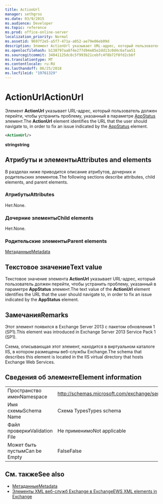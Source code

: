 ```yaml
---
title: ActionUrl
manager: sethgros
ms.date: 03/9/2015
ms.audience: Developer
ms.topic: reference
ms.prod: office-online-server
localization_priority: Normal
ms.assetid: 9697f2e5-a5f7-471a-a052-ae79e06eb09d
description: Элемент ActionUrl указывает URL-адрес, который пользователь должен перейти, чтобы устранить проблему, указанный в параметре AppStatus элемент.
ms.openlocfilehash: b138797aa8f4e277d94e85e2dd13c0d4c6afaa51
ms.sourcegitcommit: 34041125dc8c5f993b21cebfc4f8b72f0fd2cb6f
ms.translationtype: MT
ms.contentlocale: ru-RU
ms.lasthandoff: 06/25/2018
ms.locfileid: "19761329"
---
```

# <a name="actionurl"></a><span data-ttu-id="660b1-103">ActionUrl</span><span class="sxs-lookup"><span data-stu-id="660b1-103">ActionUrl</span></span>

<span data-ttu-id="660b1-104">Элемент **ActionUrl** указывает URL-адрес, который пользователь должен перейти, чтобы устранить проблему, указанный в параметре [AppStatus](appstatus-ex15websvcsotherref.md) элемент.</span><span class="sxs-lookup"><span data-stu-id="660b1-104">The **ActionUrl** element identifies the URL that the user should navigate to, in order to fix an issue indicated by the [AppStatus](appstatus-ex15websvcsotherref.md) element.</span></span> 
  
```XML
<ActionUrl/>
```

 <span data-ttu-id="660b1-105">**string**</span><span class="sxs-lookup"><span data-stu-id="660b1-105">**string**</span></span>
## <a name="attributes-and-elements"></a><span data-ttu-id="660b1-106">Атрибуты и элементы</span><span class="sxs-lookup"><span data-stu-id="660b1-106">Attributes and elements</span></span>

<span data-ttu-id="660b1-107">В разделах ниже приводится описание атрибутов, дочерних и родительских элементов.</span><span class="sxs-lookup"><span data-stu-id="660b1-107">The following sections describe attributes, child elements, and parent elements.</span></span>
  
### <a name="attributes"></a><span data-ttu-id="660b1-108">Атрибуты</span><span class="sxs-lookup"><span data-stu-id="660b1-108">Attributes</span></span>

<span data-ttu-id="660b1-109">Нет.</span><span class="sxs-lookup"><span data-stu-id="660b1-109">None.</span></span>
  
### <a name="child-elements"></a><span data-ttu-id="660b1-110">Дочерние элементы</span><span class="sxs-lookup"><span data-stu-id="660b1-110">Child elements</span></span>

<span data-ttu-id="660b1-111">Нет.</span><span class="sxs-lookup"><span data-stu-id="660b1-111">None.</span></span>
  
### <a name="parent-elements"></a><span data-ttu-id="660b1-112">Родительские элементы</span><span class="sxs-lookup"><span data-stu-id="660b1-112">Parent elements</span></span>

[<span data-ttu-id="660b1-113">Метаданные</span><span class="sxs-lookup"><span data-stu-id="660b1-113">Metadata</span></span>](metadata-ex15websvcsotherref.md)
  
## <a name="text-value"></a><span data-ttu-id="660b1-114">Текстовое значение</span><span class="sxs-lookup"><span data-stu-id="660b1-114">Text value</span></span>

<span data-ttu-id="660b1-115">Текстовое значение элемента **ActionUrl** указывает URL-адрес, который пользователь должен перейти, чтобы устранить проблему, указанный в параметре **AppStatus** элемент.</span><span class="sxs-lookup"><span data-stu-id="660b1-115">The text value of the **ActionUrl** element identifies the URL that the user should navigate to, in order to fix an issue indicated by the **AppStatus** element.</span></span> 
  
## <a name="remarks"></a><span data-ttu-id="660b1-116">Замечания</span><span class="sxs-lookup"><span data-stu-id="660b1-116">Remarks</span></span>

<span data-ttu-id="660b1-117">Этот элемент появился в Exchange Server 2013 с пакетом обновления 1 (SP1).</span><span class="sxs-lookup"><span data-stu-id="660b1-117">This element was introduced in Exchange Server 2013 Service Pack 1 (SP1).</span></span>
  
<span data-ttu-id="660b1-118">Схема, описывающая этот элемент, находится в виртуальном каталоге IIS, в котором размещены веб-службы Exchange.</span><span class="sxs-lookup"><span data-stu-id="660b1-118">The schema that describes this element is located in the IIS virtual directory that hosts Exchange Web Services.</span></span>
  
## <a name="element-information"></a><span data-ttu-id="660b1-119">Сведения об элементе</span><span class="sxs-lookup"><span data-stu-id="660b1-119">Element information</span></span>

|||
|:-----|:-----|
|<span data-ttu-id="660b1-120">Пространство имен</span><span class="sxs-lookup"><span data-stu-id="660b1-120">Namespace</span></span>  <br/> | http://schemas.microsoft.com/exchange/services/2006/types  <br/> |
|<span data-ttu-id="660b1-121">Имя схемы</span><span class="sxs-lookup"><span data-stu-id="660b1-121">Schema Name</span></span>  <br/> |<span data-ttu-id="660b1-122">Схема Types</span><span class="sxs-lookup"><span data-stu-id="660b1-122">Types schema</span></span>  <br/> |
|<span data-ttu-id="660b1-123">Файл проверки</span><span class="sxs-lookup"><span data-stu-id="660b1-123">Validation File</span></span>  <br/> |<span data-ttu-id="660b1-124">Не применимо</span><span class="sxs-lookup"><span data-stu-id="660b1-124">Not applicable</span></span>  <br/> |
|<span data-ttu-id="660b1-125">Может быть пустым</span><span class="sxs-lookup"><span data-stu-id="660b1-125">Can be Empty</span></span>  <br/> |<span data-ttu-id="660b1-126">False</span><span class="sxs-lookup"><span data-stu-id="660b1-126">False</span></span>  <br/> |
   
## <a name="see-also"></a><span data-ttu-id="660b1-127">См. также</span><span class="sxs-lookup"><span data-stu-id="660b1-127">See also</span></span>

- [<span data-ttu-id="660b1-128">Метаданные</span><span class="sxs-lookup"><span data-stu-id="660b1-128">Metadata</span></span>](metadata-ex15websvcsotherref.md)
- [<span data-ttu-id="660b1-129">Элементы XML веб-служб Exchange в Exchange</span><span class="sxs-lookup"><span data-stu-id="660b1-129">EWS XML elements in Exchange</span></span>](ews-xml-elements-in-exchange.md)

